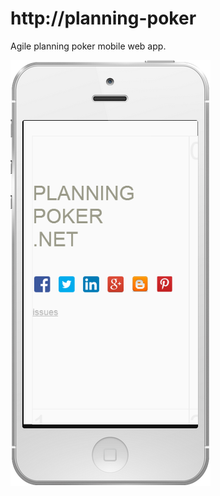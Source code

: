 http://planning-poker
==============

Agile planning poker mobile web app. 

[![ScreenShot](https://raw.githubusercontent.com/chris-gunawardena/planning-poker/master/screenshot.png)](http://phone-embed.info/)
